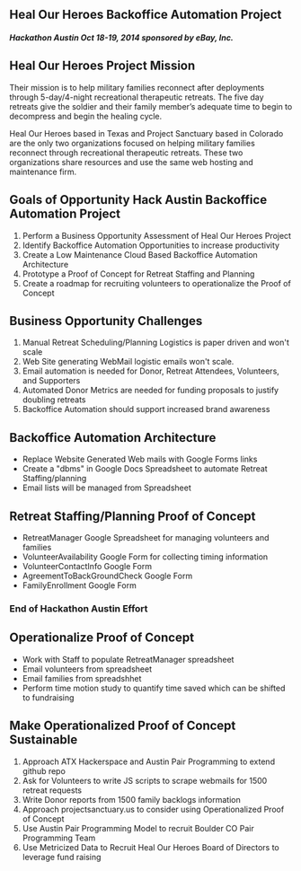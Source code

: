 ## Heal Our Heroes Backoffice Automation Project
##### Hackathon Austin Oct 18-19, 2014 sponsored by eBay, Inc.
## Heal Our Heroes Project Mission

Their mission is to help military families reconnect after deployments through 5-day/4-night recreational therapeutic retreats. The five day retreats give the soldier and their family member’s adequate time to begin to decompress and begin the healing cycle.

Heal Our Heroes based in Texas and Project Sanctuary based in Colorado are the only two organizations focused
on helping military families reconnect through recreational therapeutic retreats. These two organizations
share resources and use the same web hosting and maintenance firm.


## Goals of Opportunity Hack Austin Backoffice Automation Project

1. Perform a Business Opportunity Assessment of Heal Our Heroes Project
2. Identify Backoffice Automation Opportunities to increase productivity
3. Create a Low Maintenance Cloud Based Backoffice Automation Architecture
4. Prototype a Proof of Concept for Retreat Staffing and Planning
5. Create a roadmap for recruiting volunteers to operationalize the Proof of Concept

## Business Opportunity Challenges

1. Manual Retreat Scheduling/Planning Logistics is paper driven and won't scale
2. Web Site generating WebMail logistic emails won't scale.
3. Email automation is needed for Donor, Retreat Attendees, Volunteers, and Supporters
4. Automated Donor Metrics are needed for funding proposals to justify doubling retreats
5. Backoffice Automation should support increased brand awareness

## Backoffice Automation Architecture

* Replace Website Generated Web mails with Google Forms links
* Create a "dbms" in Google Docs Spreadsheet to automate Retreat Staffing/planning
* Email lists will be managed from Spreadsheet

## Retreat Staffing/Planning Proof of Concept

- RetreatManager Google Spreadsheet for managing volunteers and families
- VolunteerAvailability Google Form for collecting timing information
- VolunteerContactInfo Google Form
- AgreementToBackGroundCheck Google Form
- FamilyEnrollment Google Form

### End of Hackathon Austin Effort

## Operationalize Proof of Concept
- Work with Staff to populate RetreatManager spreadsheet
- Email volunteers from spreadsheet
- Email families from spreadshhet
- Perform time motion study to quantify time saved which can be shifted to fundraising

## Make Operationalized Proof of Concept Sustainable
1. Approach ATX Hackerspace and Austin Pair Programming to extend github repo
2. Ask for Volunteers to write JS scripts to scrape webmails for 1500 retreat requests
3. Write Donor reports from 1500 family backlogs information
4. Approach projectsanctuary.us to consider using Operationalized Proof of Concept
5. Use Austin Pair Programming Model to recruit Boulder CO Pair Programming Team
6. Use Metricized Data to Recruit Heal Our Heroes Board of Directors to leverage fund raising
